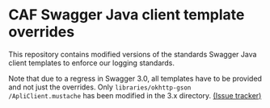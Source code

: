 # CAF Swagger Java client template overrides

This repository contains modified versions of the standards Swagger Java client templates to enforce our logging standards.

Note that due to a regress in Swagger 3.0, all templates have to be provided and not just the overrides. Only `libraries/okhttp-gson
/ApliClient.mustache` has been modified in the 3.x directory. [(Issue tracker)](https://github.com/swagger-api/swagger-codegen/issues/9893)
